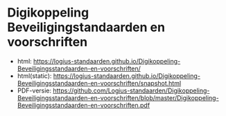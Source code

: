 # Digikoppeling Beveiligingstandaarden en voorschriften

- html: https://logius-standaarden.github.io/Digikoppeling-Beveiligingsstandaarden-en-voorschriften/
- html(static): https://logius-standaarden.github.io/Digikoppeling-Beveiligingsstandaarden-en-voorschriften/snapshot.html
- PDF-versie: https://github.com/Logius-standaarden/Digikoppeling-Beveiligingsstandaarden-en-voorschriften/blob/master/Digikoppeling-Beveiligingsstandaarden-en-voorschriften.pdf
